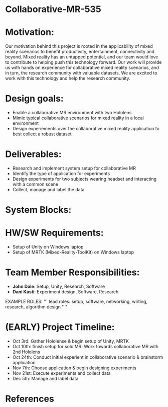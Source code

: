 # Collaborative-MR-535



# Motivation:
Our motivation behind this project is rooted in the applicability of mixed reality scenarios to benefit productivity, entertainment, connectivity and beyond. Mixed reality has an untapped potential, and our team would love to contribute to helping push this technology forward. Our work will provide us with hands on experience for collaborative mixed reality scenarios, and in turn, the research community with valuable datasets. We are excited to work with this technology and help the research community.

# Design goals:
- Enable a collaborative MR environment with two Hololens
- Mimic typical collaborative scenarios for mixed reality in a local environment
- Design experiements over the collaborative mixed reality application to best collect a robust dataset


# Deliverables:
- Research and implement system setup for collaborative MR
- Identify the type of application for experiments
- Design experiments for two subjects wearing headset and interacting with a common scene
- Collect, manage and label the data

# System Blocks:

# HW/SW Requirements:
- Setup of Unity on Windows laptop
- Setup of MRTK (Mixed-Reality-ToolKit) on Windows laptop

# Team Member Responsibilities:
- __John Dale__: Setup, Unity, Research, Software
- __Dani Kasti__: Experiment design, Software, Research

EXAMPLE ROLES:
''' lead roles: setup, software, networking, writing,
research, algorithm design
''''

# (EARLY) Project Timeline:
- Oct 3rd: Gather Hololense & begin setup of Unity, MRTK
- Oct 10th: finish setup for solo MR; Work towards collaborative MR with 2nd Hololens
- Oct 24th: Conduct initial experient in collaborative scenario & brainstorm application
- Nov 7th: Choose application & begin designing experiments
- Nov 21st: Execute experiments and collect data
- Dec 5th: Manage and label data

# References



